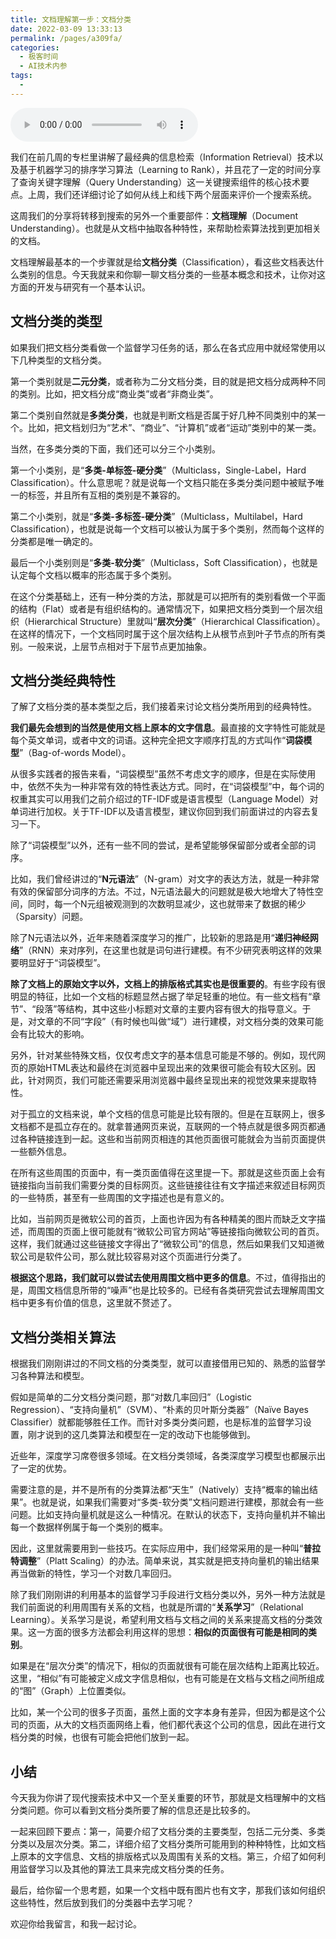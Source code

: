 ```yaml
---
title: 文档理解第一步：文档分类
date: 2022-03-09 13:33:13
permalink: /pages/a309fa/
categories:
  - 极客时间
  - AI技术内参
tags:
  - 
---
```

<audio title="043.文档理解第一步：文档分类" src="https://static001.geekbang.org/resource/audio/45/9a/45460358b990563220f2fca63abcf89a.mp3" controls="controls"></audio> 
<p>我们在前几周的专栏里讲解了最经典的信息检索（Information Retrieval）技术以及基于机器学习的排序学习算法（Learning to Rank），并且花了一定的时间分享了查询关键字理解（Query Understanding）这一关键搜索组件的核心技术要点。上周，我们还详细讨论了如何从线上和线下两个层面来评价一个搜索系统。</p>
<p>这周我们的分享将转移到搜索的另外一个重要部件：<strong>文档理解</strong>（Document Understanding）。也就是从文档中抽取各种特性，来帮助检索算法找到更加相关的文档。</p>
<p>文档理解最基本的一个步骤就是给<strong>文档分类</strong>（Classification），看这些文档表达什么类别的信息。今天我就来和你聊一聊文档分类的一些基本概念和技术，让你对这方面的开发与研究有一个基本认识。</p>
<h2>文档分类的类型</h2>
<p>如果我们把文档分类看做一个监督学习任务的话，那么在各式应用中就经常使用以下几种类型的文档分类。</p>
<p>第一个类别就是<strong>二元分类</strong>，或者称为二分文档分类，目的就是把文档分成两种不同的类别。比如，把文档分成“商业类”或者“非商业类”。</p>
<p>第二个类别自然就是<strong>多类分类</strong>，也就是判断文档是否属于好几种不同类别中的某一个。比如，把文档划归为“艺术”、“商业”、“计算机”或者“运动”类别中的某一类。</p>
<p>当然，在多类分类的下面，我们还可以分三个小类别。</p>
<p>第一个小类别，是“<strong>多类-单标签-硬分类</strong>”（Multiclass，Single-Label，Hard Classification）。什么意思呢？就是说每一个文档只能在多类分类问题中被赋予唯一的标签，并且所有互相的类别是不兼容的。</p>
<p>第二个小类别，就是“<strong>多类-多标签-硬分类</strong>”（Multiclass，Multilabel，Hard Classification），也就是说每一个文档可以被认为属于多个类别，然而每个这样的分类都是唯一确定的。</p>
<p>最后一个小类别则是“<strong>多类-软分类</strong>”（Multiclass，Soft Classification），也就是认定每个文档以概率的形态属于多个类别。</p>
<p>在这个分类基础上，还有一种分类的方法，那就是可以把所有的类别看做一个平面的结构（Flat）或者是有组织结构的。通常情况下，如果把文档分类到一个层次组织（Hierarchical Structure）里就叫“<strong>层次分类</strong>”（Hierarchical Classification）。在这样的情况下，一个文档同时属于这个层次结构上从根节点到叶子节点的所有类别。一般来说，上层节点相对于下层节点更加抽象。</p>
<h2>文档分类经典特性</h2>
<p>了解了文档分类的基本类型之后，我们接着来讨论文档分类所用到的经典特性。</p>
<!-- [[[read_end]]] -->
<p><strong>我们最先会想到的当然是使用文档上原本的文字信息</strong>。最直接的文字特性可能就是每个英文单词，或者中文的词语。这种完全把文字顺序打乱的方式叫作“<strong>词袋模型</strong>”（Bag-of-words Model）。</p>
<p>从很多实践者的报告来看，“词袋模型”虽然不考虑文字的顺序，但是在实际使用中，依然不失为一种非常有效的特性表达方式。同时，在“词袋模型”中，每个词的权重其实可以用我们之前介绍过的TF-IDF或是语言模型（Language Model）对单词进行加权。关于TF-IDF以及语言模型，建议你回到我们前面讲过的内容去复习一下。</p>
<p>除了“词袋模型”以外，还有一些不同的尝试，是希望能够保留部分或者全部的词序。</p>
<p>比如，我们曾经讲过的“<strong>N元语法</strong>”（N-gram）对文字的表达方法，就是一种非常有效的保留部分词序的方法。不过，N元语法最大的问题就是极大地增大了特性空间，同时，每一个N元组被观测到的次数明显减少，这也就带来了数据的稀少（Sparsity）问题。</p>
<p>除了N元语法以外，近年来随着深度学习的推广，比较新的思路是用“<strong>递归神经网络</strong>”（RNN）来对序列，在这里也就是词句进行建模。有不少研究表明这样的效果要明显好于“词袋模型”。</p>
<p><strong>除了文档上的原始文字以外，文档上的排版格式其实也是很重要的</strong>。有些字段有很明显的特征，比如一个文档的标题显然占据了举足轻重的地位。有一些文档有“章节”、“段落”等结构，其中这些小标题对文章的主要内容有很大的指导意义。于是，对文章的不同“字段”（有时候也叫做“域”）进行建模，对文档分类的效果可能会有比较大的影响。</p>
<p>另外，针对某些特殊文档，仅仅考虑文字的基本信息可能是不够的。例如，现代网页的原始HTML表达和最终在浏览器中呈现出来的效果很可能会有较大区别。因此，针对网页，我们可能还需要采用浏览器中最终呈现出来的视觉效果来提取特性。</p>
<p>对于孤立的文档来说，单个文档的信息可能是比较有限的。但是在互联网上，很多文档都不是孤立存在的。就拿普通网页来说，互联网的一个特点就是很多网页都通过各种链接连到一起。这些和当前网页相连的其他页面很可能就会为当前页面提供一些额外信息。</p>
<p>在所有这些周围的页面中，有一类页面值得在这里提一下。那就是这些页面上会有链接指向当前我们需要分类的目标网页。这些链接往往有文字描述来叙述目标网页的一些特质，甚至有一些周围的文字描述也是有意义的。</p>
<p>比如，当前网页是微软公司的首页，上面也许因为有各种精美的图片而缺乏文字描述，而周围的页面上很可能就有“微软公司官方网站”等链接指向微软公司的首页。这样，我们就通过这些链接文字得出了“微软公司”的信息，然后如果我们又知道微软公司是软件公司，那么就比较容易对这个页面进行分类了。</p>
<p><strong>根据这个思路，我们就可以尝试去使用周围文档中更多的信息</strong>。不过，值得指出的是，周围文档信息所带的“噪声”也是比较多的。已经有各类研究尝试去理解周围文档中更多有价值的信息，这里就不赘述了。</p>
<h2>文档分类相关算法</h2>
<p>根据我们刚刚讲过的不同文档的分类类型，就可以直接借用已知的、熟悉的监督学习各种算法和模型。</p>
<p>假如是简单的二分文档分类问题，那“对数几率回归”（Logistic Regression）、“支持向量机”（SVM）、“朴素的贝叶斯分类器”（Naïve Bayes Classifier）就都能够胜任工作。而针对多类分类问题，也是标准的监督学习设置，刚才说到的这几类算法和模型在一定的改动下也能够做到。</p>
<p>近些年，深度学习席卷很多领域。在文档分类领域，各类深度学习模型也都展示出了一定的优势。</p>
<p>需要注意的是，并不是所有的分类算法都“天生”（Natively）支持“概率的输出结果”。也就是说，如果我们需要对“多类-软分类”文档问题进行建模，那就会有一些问题。比如支持向量机就是这么一种情况。在默认的状态下，支持向量机并不输出每一个数据样例属于每一个类别的概率。</p>
<p>因此，这里就需要用到一些技巧。在实际应用中，我们经常采用的是一种叫“<strong>普拉特调整</strong>”（Platt Scaling）的办法。简单来说，其实就是把支持向量机的输出结果再当做新的特性，学习一个对数几率回归。</p>
<p>除了我们刚刚讲的利用基本的监督学习手段进行文档分类以外，另外一种方法就是我们前面说的利用周围有关系的文档，也就是所谓的“<strong>关系学习</strong>”（Relational Learning）。关系学习是说，希望利用文档与文档之间的关系来提高文档的分类效果。这一方面的很多方法都会利用这样的思想：<strong>相似的页面很有可能是相同的类别</strong>。</p>
<p>如果是在“层次分类”的情况下，相似的页面就很有可能在层次结构上距离比较近。这里，“相似”有可能被定义成文字信息相似，也有可能是在文档与文档之间所组成的“图”（Graph）上位置类似。</p>
<p>比如，某一个公司的很多子页面，虽然上面的文字本身有差异，但因为都是这个公司的页面，从大的文档页面网络上看，他们都代表这个公司的信息，因此在进行文档分类的时候，也很有可能会把他们放到一起。</p>
<h2>小结</h2>
<p>今天我为你讲了现代搜索技术中又一个至关重要的环节，那就是文档理解中的文档分类问题。你可以看到文档分类所要了解的信息还是比较多的。</p>
<p>一起来回顾下要点：第一，简要介绍了文档分类的主要类型，包括二元分类、多类分类以及层次分类。第二，详细介绍了文档分类所可能用到的种种特性，比如文档上原本的文字信息、文档的排版格式以及周围有关系的文档。第三，介绍了如何利用监督学习以及其他的算法工具来完成文档分类的任务。</p>
<p>最后，给你留一个思考题，如果一个文档中既有图片也有文字，那我们该如何组织这些特性，然后放到我们的分类器中去学习呢？</p>
<p>欢迎你给我留言，和我一起讨论。</p>
<p></p>
